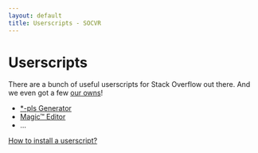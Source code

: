 ```yaml
---
layout: default
title: Userscripts - SOCVR
---
```


# Userscripts

There are a bunch of useful userscripts for Stack Overflow out there. And we even got a few [our owns](https://github.com/SO-Close-Vote-Reviewers/UserScripts)!

 - [\*-pls Generator](https://github.com/SO-Close-Vote-Reviewers/UserScripts/blob/master/SECloseVoteRequestGenerator.user.js)
 - [Magic™ Editor](https://github.com/SO-Close-Vote-Reviewers/UserScripts/blob/master/Magic%E2%84%A2Editor.user.js)
 - ...
 



[How to install a userscript?](https://greasyfork.org/en/help/installing-user-scripts)

